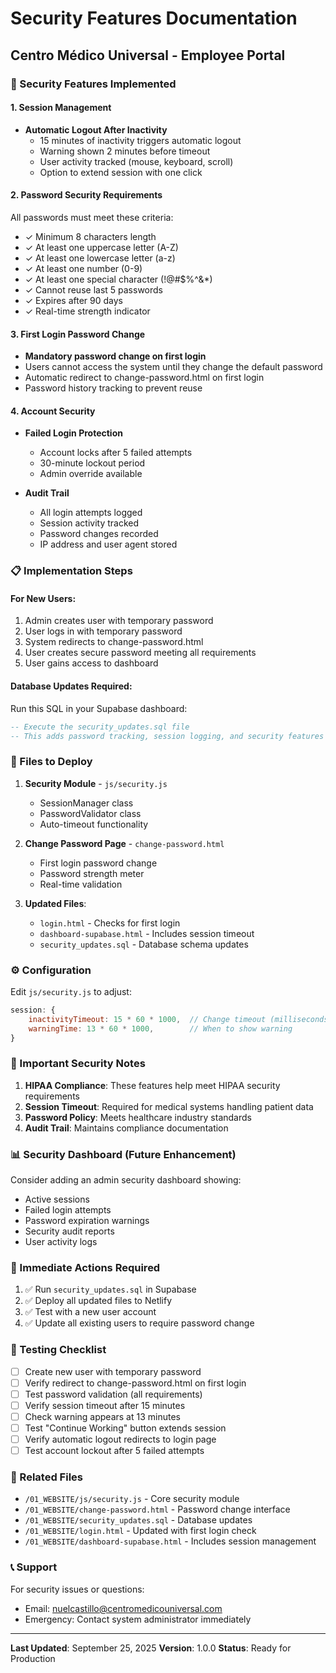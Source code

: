 # Security Features Documentation
## Centro Médico Universal - Employee Portal

### 🔐 Security Features Implemented

#### 1. Session Management
- **Automatic Logout After Inactivity**
  - 15 minutes of inactivity triggers automatic logout
  - Warning shown 2 minutes before timeout
  - User activity tracked (mouse, keyboard, scroll)
  - Option to extend session with one click

#### 2. Password Security Requirements
All passwords must meet these criteria:
- ✓ Minimum 8 characters length
- ✓ At least one uppercase letter (A-Z)
- ✓ At least one lowercase letter (a-z)  
- ✓ At least one number (0-9)
- ✓ At least one special character (!@#$%^&*)
- ✓ Cannot reuse last 5 passwords
- ✓ Expires after 90 days
- ✓ Real-time strength indicator

#### 3. First Login Password Change
- **Mandatory password change on first login**
- Users cannot access the system until they change the default password
- Automatic redirect to change-password.html on first login
- Password history tracking to prevent reuse

#### 4. Account Security
- **Failed Login Protection**
  - Account locks after 5 failed attempts
  - 30-minute lockout period
  - Admin override available
  
- **Audit Trail**
  - All login attempts logged
  - Session activity tracked
  - Password changes recorded
  - IP address and user agent stored

### 📋 Implementation Steps

#### For New Users:
1. Admin creates user with temporary password
2. User logs in with temporary password
3. System redirects to change-password.html
4. User creates secure password meeting all requirements
5. User gains access to dashboard

#### Database Updates Required:
Run this SQL in your Supabase dashboard:
```sql
-- Execute the security_updates.sql file
-- This adds password tracking, session logging, and security features
```

### 🚀 Files to Deploy

1. **Security Module** - `js/security.js`
   - SessionManager class
   - PasswordValidator class
   - Auto-timeout functionality

2. **Change Password Page** - `change-password.html`
   - First login password change
   - Password strength meter
   - Real-time validation

3. **Updated Files**:
   - `login.html` - Checks for first login
   - `dashboard-supabase.html` - Includes session timeout
   - `security_updates.sql` - Database schema updates

### ⚙️ Configuration

Edit `js/security.js` to adjust:
```javascript
session: {
    inactivityTimeout: 15 * 60 * 1000,  // Change timeout (milliseconds)
    warningTime: 13 * 60 * 1000,        // When to show warning
}
```

### 🔴 Important Security Notes

1. **HIPAA Compliance**: These features help meet HIPAA security requirements
2. **Session Timeout**: Required for medical systems handling patient data
3. **Password Policy**: Meets healthcare industry standards
4. **Audit Trail**: Maintains compliance documentation

### 📊 Security Dashboard (Future Enhancement)

Consider adding an admin security dashboard showing:
- Active sessions
- Failed login attempts
- Password expiration warnings
- Security audit reports
- User activity logs

### 🚨 Immediate Actions Required

1. ✅ Run `security_updates.sql` in Supabase
2. ✅ Deploy all updated files to Netlify
3. ✅ Test with a new user account
4. ✅ Update all existing users to require password change

### 📝 Testing Checklist

- [ ] Create new user with temporary password
- [ ] Verify redirect to change-password.html on first login
- [ ] Test password validation (all requirements)
- [ ] Verify session timeout after 15 minutes
- [ ] Check warning appears at 13 minutes
- [ ] Test "Continue Working" button extends session
- [ ] Verify automatic logout redirects to login page
- [ ] Test account lockout after 5 failed attempts

### 🔗 Related Files

- `/01_WEBSITE/js/security.js` - Core security module
- `/01_WEBSITE/change-password.html` - Password change interface
- `/01_WEBSITE/security_updates.sql` - Database updates
- `/01_WEBSITE/login.html` - Updated with first login check
- `/01_WEBSITE/dashboard-supabase.html` - Includes session management

### 📞 Support

For security issues or questions:
- Email: nuelcastillo@centromedicouniversal.com
- Emergency: Contact system administrator immediately

---
**Last Updated**: September 25, 2025
**Version**: 1.0.0
**Status**: Ready for Production
